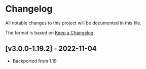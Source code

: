 # Changelog
All notable changes to this project will be documented in this file.

The format is based on [Keep a Changelog].

## [v3.0.0-1.19.2] - 2022-11-04
- Backported from 1.19

[Keep a Changelog]: https://keepachangelog.com/en/1.0.0/
[Piglin Proliferation]: https://www.curseforge.com/minecraft/mc-mods/piglin-proliferation
